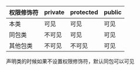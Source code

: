 权限修饰符|private|protected|public
----|----|----|----|
本类|可见| 可见|  可见
同包类|不可见|可见|可见
其他包类|不可见|不可见|可见
声明类的时候如果不设置权限修饰符，默认同包可以可见